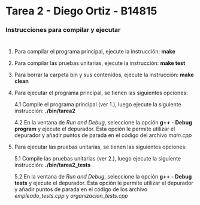 # Tarea 2 - Diego Ortiz - B14815
### Instrucciones para compilar y ejecutar
#
1. Para compilar el programa principal, ejecute la instrucción: **make**

2. Para compilar las pruebas unitarias, ejecute la instrucción: **make test**

3. Para borrar la carpeta bin y sus contenidos, ejecute la instrucción: **make clean**

4. Para ejecutar el programa principal, se tienen las siguientes opciones:

    4.1 Compile el programa principal (ver 1.), luego ejecute la siguiente instrucción: **./bin/tarea2**

    4.2 En la ventana de *Run and Debug*, seleccione la opción **g++ - Debug program** y ejecute el depurador. Esta opción le permite utilizar el depurador y añadir puntos de parada en el código del archivo *main.cpp*

5. Para ejecutar las pruebas unitarias, se tienen las siguientes opciones:

    5.1 Compile las pruebas unitarias (ver 2.), luego ejecute la siguiente instrucción: **./bin/tarea2_tests**

    5.2 En la ventana de *Run and Debug*, seleccione la opción **g++ - Debug tests** y ejecute el depurador. Esta opción le permite utilizar el depurador y añadir puntos de parada en el código de los archivo *empleado_tests.cpp* y *organizacion_tests.cpp*